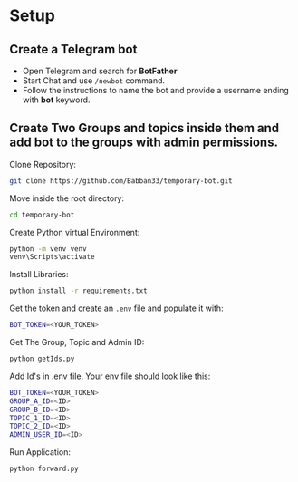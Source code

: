 # Setup

## Create a Telegram bot
- Open Telegram and search for **BotFather**
- Start Chat and use `/newbot` command.
- Follow the instructions to name the bot and provide a username ending with **bot** keyword.

## Create Two Groups and topics inside them and add bot to the groups with admin permissions.

Clone Repository:
```bash
git clone https://github.com/Babban33/temporary-bot.git
```

Move inside the root directory:
```bash
cd temporary-bot
```

Create Python virtual Environment:
```bash
python -m venv venv
venv\Scripts\activate
```

Install Libraries:
```bash
python install -r requirements.txt
```

Get the token and create an `.env` file and populate it with:
```bash
BOT_TOKEN=<YOUR_TOKEN>
```


Get The Group, Topic and Admin ID:
```bash
python getIds.py
```

Add Id's in .env file. Your env file should look like this:
```bash
BOT_TOKEN=<YOUR_TOKEN>
GROUP_A_ID=<ID>
GROUP_B_ID=<ID>
TOPIC_1_ID=<ID>
TOPIC_2_ID=<ID>
ADMIN_USER_ID=<ID>
```

Run Application:
```bash
python forward.py
```